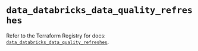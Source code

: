 # `data_databricks_data_quality_refreshes`

Refer to the Terraform Registry for docs: [`data_databricks_data_quality_refreshes`](https://registry.terraform.io/providers/databricks/databricks/1.94.0/docs/data-sources/data_quality_refreshes).
